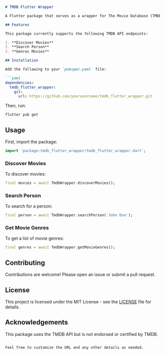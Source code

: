 ```markdown
# TMDB Flutter Wrapper

A Flutter package that serves as a wrapper for The Movie Database (TMDB) API. This package simplifies the interaction with TMDB by providing easy-to-use methods for accessing various endpoints.

## Features

This package currently supports the following TMDB API endpoints:

1. **Discover Movies**
2. **Search Person**
3. **Genres Movies**

## Installation

Add the following to your `pubspec.yaml` file:

```yaml
dependencies:
  tmdb_flutter_wrapper:
    git:
      url: https://github.com/yourusername/tmdb_flutter_wrapper.git
```

Then, run:

```sh
flutter pub get
```

## Usage

First, import the package:

```dart
import 'package:tmdb_flutter_wrapper/tmdb_flutter_wrapper.dart';
```

### Discover Movies

To discover movies:

```dart
final movies = await TmdbWrapper.discoverMovies();
```

### Search Person

To search for a person:

```dart
final person = await TmdbWrapper.searchPerson('John Doe');
```

### Get Movie Genres

To get a list of movie genres:

```dart
final genres = await TmdbWrapper.getMovieGenres();
```

## Contributing

Contributions are welcome! Please open an issue or submit a pull request.

## License

This project is licensed under the MIT License - see the [LICENSE](LICENSE) file for details.

## Acknowledgements

This package uses the TMDB API but is not endorsed or certified by TMDB.
```

Feel free to customize the URL and any other details as needed.